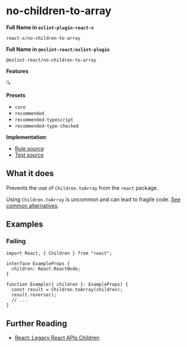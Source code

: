 # no-children-to-array

**Full Name in `eslint-plugin-react-x`**

```plain copy
react-x/no-children-to-array
```

**Full Name in `@eslint-react/eslint-plugin`**

```plain copy
@eslint-react/no-children-to-array
```

**Features**

`🔍`

**Presets**

- `core`
- `recommended`
- `recommended-typescript`
- `recommended-type-checked`

**Implementation**:

- [Rule source](https://github.com/Rel1cx/eslint-react/tree/main/packages/plugins/eslint-plugin-react-x/src/rules/no-children-to-array.ts)
- [Test source](https://github.com/Rel1cx/eslint-react/tree/main/packages/plugins/eslint-plugin-react-x/src/rules/no-children-to-array.spec.ts)

## What it does

Prevents the use of `Children.toArray` from the `react` package.

Using `Children.toArray` is uncommon and can lead to fragile code. [See common alternatives](https://react.dev/reference/react/Children#alternatives).

## Examples

### Failing

```tsx
import React, { Children } from "react";

interface ExampleProps {
  children: React.ReactNode;
}

function Example({ children }: ExampleProps) {
  const result = Children.toArray(children);
  result.reverse();
  // ...
}
```

## Further Reading

- [React: Legacy React APIs Children](https://react.dev/reference/react/Children)

